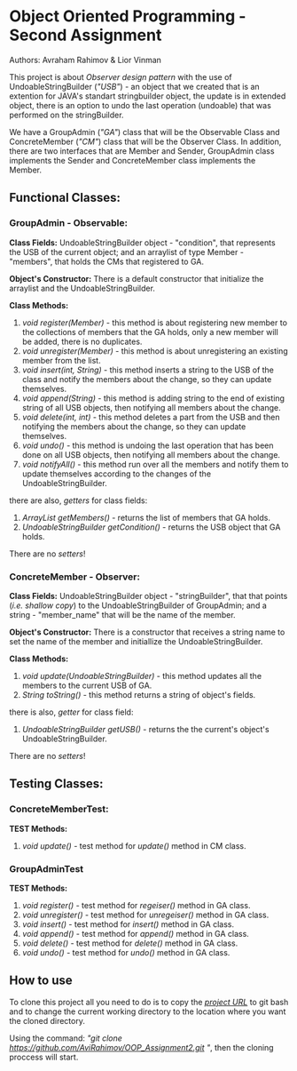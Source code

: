 # Object Oriented Programming - Second Assignment

Authors: Avraham Rahimov & Lior Vinman

This project is about _Observer design pattern_ with the use of UndoableStringBuilder (_"USB"_) - an object that we created that is an extention for JAVA's standart stringbuilder object, the update is in extended object, there is an option to undo the last operation (undoable) that was performed on the stringBuilder.


We have a GroupAdmin (_"GA"_) class that will be the Observable Class and ConcreteMember (_"CM"_) class that will be the Observer Class. In addition, there are two interfaces that are Member and Sender, GroupAdmin class implements the Sender and ConcreteMember class implements the Member.

## Functional Classes:

### GroupAdmin - Observable:
**Class Fields:**
UndoableStringBuilder object - "condition", that represents the USB of the current object; and an arraylist of type Member - "members", that holds the CMs that registered to GA.

**Object's Constructor:**
There is a default constructor that initialize the arraylist and the UndoableStringBuilder.

**Class Methods:**

1) _void register(Member)_ - this method is about registering new member to the collections of members that the GA holds, only a new member will be added, there is no duplicates.
2) _void unregister(Member)_ - this method is about unregistering an existing member from the list.
3) _void insert(int, String)_ - this method inserts a string to the USB of the class and notify the members about the change, so they can update themselves.
4) _void append(String)_ - this method is adding string to the end of existing string of all USB objects, then notifying all members about the change.
5) _void delete(int, int)_ - this method deletes a part from the USB and then notifying the members about the change, so they can update themselves.
6) _void undo()_ - this method is undoing the last operation that has been done on all USB objects, then notifying all members about the change.
7) _void notifyAll()_ - this method run over all the members and notify them to update themselves according to the changes of the UndoableStringBuilder.

there are also, _getters_ for class fields:
1) _ArrayList<Member> getMembers()_ - returns the list of members that GA holds.
2) _UndoableStringBuilder getCondition()_ - returns the USB object that GA holds.
  
There are no _setters_!
  
### ConcreteMember - Observer:
**Class Fields:**
UndoableStringBuilder object - "stringBuilder", that that points (_i.e. shallow copy_) to the UndoableStringBuilder of GroupAdmin; and a string - "member_name" that will be the name of the member.

**Object's Constructor:**
There is a constructor that receives a string name to set the name of the member and initiallize the UndoableStringBuilder.

**Class Methods:**
1) _void update(UndoableStringBuilder)_ - this method updates all the members to the current USB of GA.
2) _String toString()_ - this method returns a string of object's fields.

there is also, _getter_ for class field:
1) _UndoableStringBuilder getUSB()_ - returns the the current's object's UndoableStringBuilder.

There are no _setters_!

## Testing Classes:

### ConcreteMemberTest:

**TEST Methods:**
1) _void update()_ - test method for _update()_ method in CM class.

### GroupAdminTest

**TEST Methods:**
1) _void register()_ - test method for _regeiser()_ method in GA class.
2) _void unregister()_ - test method for _unregeiser()_ method in GA class.
3) _void insert()_ - test method for _insert()_ method in GA class.
4) _void append()_ - test method for _append()_ method in GA class.
5) _void delete()_ - test method for _delete()_ method in GA class.
6) _void undo()_ - test method for _undo()_ method in GA class.

## How to use
To clone this project all you need to do is to copy the [_project URL_](https://github.com/AviRahimov/OOP_Assignment2.git) to git bash and to change the current working directory to the location where you want the cloned directory.
  
Using the command: _"git clone https://github.com/AviRahimov/OOP_Assignment2.git <location-to-clone>"_, then the cloning proccess will start.
